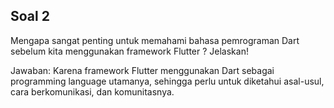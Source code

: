 ## Soal 2

Mengapa sangat penting untuk memahami bahasa pemrograman Dart sebelum kita menggunakan framework Flutter ? Jelaskan!

Jawaban:
Karena framework Flutter menggunakan Dart sebagai programming language utamanya, sehingga perlu untuk diketahui asal-usul, cara berkomunikasi, dan komunitasnya.